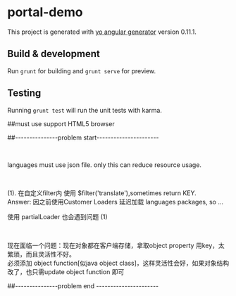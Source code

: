 # portal-demo

This project is generated with [yo angular generator](https://github.com/yeoman/generator-angular)
version 0.11.1.

## Build & development

Run `grunt` for building and `grunt serve` for preview.

## Testing

Running `grunt test` will run the unit tests with karma.

##must use support HTML5 browser

<p>##---------------problem start----------------------</p>
<br/>
<p>languages must use json file. only this can reduce resource usage.</p>
<br/>
<p>(1). 在自定义filter内 使用 $filter('translate'),sometimes return KEY.<br/>
	Answer: 因之前使用Customer Loaders 延迟加载 languages packages, so ...</p>
<p>使用 partialLoader 也会遇到问题 (1)</p>
<br/>
<p>现在面临一个问题：现在对象都在客户端存储，拿取object property 用key，太繁琐，而且灵活性不好。<br/>必须添加 object function[似java object class]，这样灵活性会好，如果对象结构改了，也只需update object function 即可</p>
<p>##---------------problem end ----------------------</p>